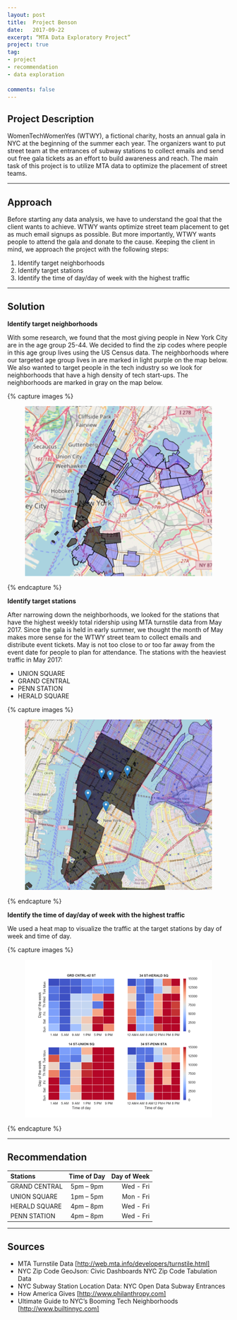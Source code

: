 ```yaml
---
layout: post
title:  Project Benson
date:   2017-09-22
excerpt: “MTA Data Exploratory Project”
project: true
tag: 
- project
- recommendation
- data exploration

comments: false
---
```

 
      
## Project Description
WomenTechWomenYes (WTWY), a fictional charity, hosts an annual gala in NYC at the beginning of the summer each year. The organizers want to put street team at the entrances of subway stations to collect emails and send out free gala tickets as an effort to build awareness and reach. The main task of this project is to utilize MTA data to optimize the placement of street teams.

---
## Approach

Before starting any data analysis, we have to understand the goal that the client wants to achieve. WTWY wants optimize street team placement to get as much email signups as possible. But more importantly, WTWY wants people to attend the gala and donate to the cause. Keeping the client in mind, we approach the project with the following steps:
1. Identify target neighborhoods
2. Identify target stations
3. Identify the time of day/day of week with the highest traffic

---
## Solution

**Identify target neighborhoods**

With some research, we found that the most giving people in New York City are in the age group 25-44. We decided to find the zip codes where people in this age group lives using the US Census data. The neighborhoods where our targeted age group lives in are marked in light purple on the map below. We also wanted to target people in the tech industry so we look for neighborhoods that have a high density of tech start-ups. The neighborhoods are marked in gray on the map below. 

{% capture images %}
<figure>
	<img src="/assets/img/benson/target_neighborhoods.png">
</figure>
{% endcapture %}	

**Identify target stations**

After narrowing down the neighborhoods, we looked for the stations that have the highest weekly total ridership using MTA turnstile data from May 2017. Since the gala is held in early summer, we thought the month of May makes more sense for the WTWY street team to collect emails and distribute event tickets. May is not too close to or too far away from the event date for people to plan for attendance. The stations with the heaviest traffic in May 2017:
- UNION SQUARE
- GRAND CENTRAL
- PENN STATION
- HERALD SQUARE

{% capture images %}
<figure>
	<img src="https://github.com/vv1nn1/vv1nn1.github.io/blob/master/assets/img/benson/target_stations.png">
</figure>
{% endcapture %}

**Identify the time of day/day of week with the highest traffic**

We used a heat map to visualize the traffic at the target stations by day of week and time of day.

{% capture images %}
<figure>
	<img src="https://github.com/vv1nn1/vv1nn1.github.io/blob/master/assets/img/benson/heatmap.png">
</figure>
{% endcapture %}

---
## Recommendation

|**Stations** | **Time of Day** | **Day of Week**|
|:--------|:-------:|--------:|
|GRAND CENTRAL |5pm – 9pm | Wed - Fri|
|UNION SQUARE |1pm – 5pm | Mon - Fri|
|HERALD SQUARE |4pm – 8pm | Wed - Fri|
|PENN STATION |4pm – 8pm | Wed - Fri|


---
## Sources

- MTA Turnstile Data [http://web.mta.info/developers/turnstile.html]
- NYC Zip Code GeoJson: Civic Dashboards NYC Zip Code Tabulation Data
- NYC Subway Station Location Data: NYC Open Data Subway Entrances
- How America Gives [http://www.philanthropy.com] 
- Ultimate Guide to NYC’s Booming Tech Neighborhoods [http://www.builtinnyc.com] 
